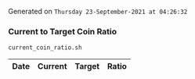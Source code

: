 Generated on `Thursday 23-September-2021 at 04:26:32`

### Current to Target Coin Ratio
`current_coin_ratio.sh`

Date|Current|Target|Ratio
---|---|---|---
